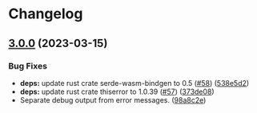 # Changelog

## [3.0.0](https://github.com/humanwhocodes/momoa/compare/momoa-rs-v2.0.0...momoa-rs-v3.0.0) (2023-03-15)


### Bug Fixes

* **deps:** update rust crate serde-wasm-bindgen to 0.5 ([#58](https://github.com/humanwhocodes/momoa/issues/58)) ([538e5d2](https://github.com/humanwhocodes/momoa/commit/538e5d26edcbebe37553fa168d15ef5a1cbae69e))
* **deps:** update rust crate thiserror to 1.0.39 ([#57](https://github.com/humanwhocodes/momoa/issues/57)) ([373de08](https://github.com/humanwhocodes/momoa/commit/373de0858620b376095d5c6f4bb65261ce7d32dc))
* Separate debug output from error messages. ([98a8c2e](https://github.com/humanwhocodes/momoa/commit/98a8c2e7b0a6922eb0ab66da8f03aef81a5141b6))
